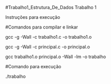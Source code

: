 #Trabalho1_Estrutura_De_Dados
Trabalho 1 

Instruções para execução


#Comandos para compilar e linkar

gcc -g -Wall -c trabalho1.c -o trabalho1.o

gcc -g -Wall -c principal.c -o principal.o

gcc  trabalho1.o  principal.o -Wall -lm -o trabalho


#Comando para execução

./trabalho

